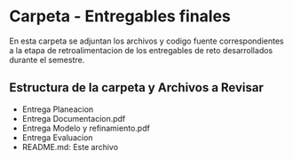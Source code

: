 # Carpeta - Entregables finales
En esta carpeta se adjuntan los archivos y codigo fuente correspondientes a la etapa de retroalimentacion de los entregables de reto desarrollados durante el semestre.

## Estructura de la carpeta y Archivos a Revisar
- Entrega Planeacion
- Entrega Documentacion.pdf
- Entrega Modelo y refinamiento.pdf
- Entrega Evaluacion
- README.md: Este archivo
